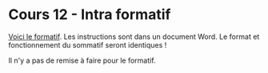 # Cours 12 - Intra formatif

[Voici le formatif](../../static/files/intra_formatif.zip). Les instructions sont dans un document Word. Le format et fonctionnement du sommatif seront identiques !

Il n'y a pas de remise à faire pour le formatif.
